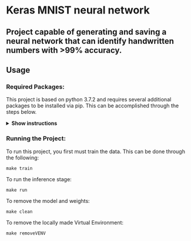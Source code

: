 # Keras MNIST neural network
## Project capable of generating and saving a neural network that can identify handwritten numbers with >99% accuracy.
## Usage
### Required Packages:
This project is based on python 3.7.2 and requires several additional packages to be installed via pip.  This can be accomplished through the steps below.

<details><summary><b>Show instructions</b></summary>
    <br />
    Creating a virtual environment is recommended if you do not wish to install
    various packages required to run this project into your python environment.
    To create a temporary environment local to this project:
    python3 -m venv env

1. (optional) Create a local virtual environment: 

    ```
    python3 -m venv env 
    source env/bin/activate
    ```

2. Install the packages listed in requirements.txt
    ```
    pip install -r requirements.txt
    ```

3. To exit the virtual environment:
    ```
    deactivate
    ```
</details>

### Running the Project:
To run this project, you first must train the data.  This can be done through the following:
```
make train
```

To run the inference stage:
```
make run
```

To remove the model and weights:
```
make clean
```

To remove the locally made Virtual Environment:
```
make removeVENV
```
